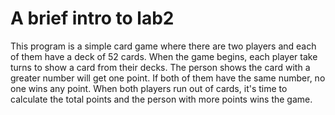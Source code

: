 # A brief intro to lab2

This program is a simple card game where there are two players and each of them have a deck of 52 cards.
When the game begins, each player take turns to show a card from their decks. The person shows the card with a greater number will get one point. If both of them have the same number, no one wins any point. When both players run out of cards, it's time to calculate the total points and the person with more points wins the game. 
